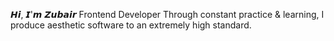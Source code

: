 
𝙃𝙞, 𝙄'𝙢 𝙕𝙪𝙗𝙖𝙞𝙧
Frontend Developer
Through constant practice & learning, I produce aesthetic software to an extremely high standard.

